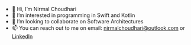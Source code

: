 - 👋 Hi, I’m Nirmal Choudhari
- 👀 I’m interested in programming in Swift and Kotlin
- 💞️ I’m looking to collaborate on Software Architectures
- 📫 You can reach out to me on email: nirmalchoudhari@outlook.com or [LinkedIn](https://www.linkedin.com/in/nirmalchoudhari)

<!---
nirmalchoudhari/nirmalchoudhari is a ✨ special ✨ repository because its `README.md` (this file) appears on your GitHub profile.
You can click the Preview link to take a look at your changes.
--->
